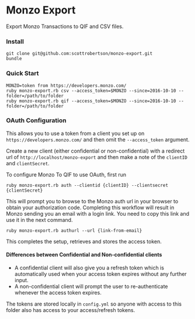 # Monzo Export

Export Monzo Transactions to QIF and CSV files.

### Install

```
git clone git@github.com:scottrobertson/monzo-export.git
bundle
```

### Quick Start

```
MONZO=token from https://developers.monzo.com/
ruby monzo-export.rb csv --access_token=$MONZO --since=2016-10-10 --folder=/path/to/folder
ruby monzo-export.rb qif --access_token=$MONZO --since=2016-10-10 --folder=/path/to/folder
```

### OAuth Configuration

This allows you to use a token from a client you set up on `https://developers.monzo.com/` and then omit the `--access_token` argument.

Create a new client (either confidential or non-confidential) with a redirect url of `http://localhost/monzo-export` and then make a note of the `clientID` and `clientSecret`.

To configure Monzo To QIF to use OAuth, first run
```
ruby monzo-export.rb auth --clientid {clientID} --clientsecret {clientSecret}
```

This will prompt you to browse to the Monzo auth url in your browser to obtain your authorization code. Completing this workflow will result in Monzo sending you an email with a login link. You need to copy this link and use it in the next command.
```
ruby monzo-export.rb authurl --url {link-from-email}
```

This completes the setup, retrieves and stores the access token.

#### Differences between Confidential and Non-confidential clients

- A confidential client will also give you a refresh token which is automatically used when your access token expires without any further input.
- A non-confidential client will prompt the user to re-authenticate whenever the access token expires.

The tokens are stored locally in `config.yml` so anyone with access to this folder also has access to your access/refresh tokens.
